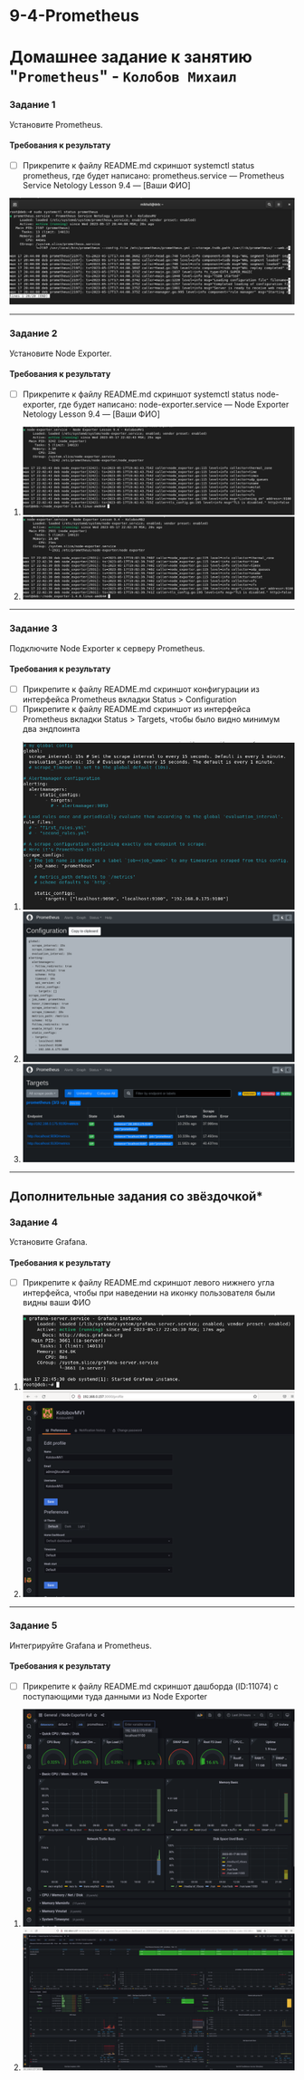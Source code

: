 # 9-4-Prometheus
# Домашнее задание к занятию "`Prometheus`" - `Колобов Михаил`

### Задание 1
Установите Prometheus.

#### Требования к результату
- [ ] Прикрепите к файлу README.md скриншот systemctl status prometheus, где будет написано: prometheus.service — Prometheus Service Netology Lesson 9.4 — [Ваши ФИО]

![01-01](https://github.com/Mikhail-2023/9-4-Prometheus/blob/main/screen/01-01.PNG)

---

### Задание 2
Установите Node Exporter.

#### Требования к результату
- [ ] Прикрепите к файлу README.md скриншот systemctl status node-exporter, где будет написано: node-exporter.service — Node Exporter Netology Lesson 9.4 — [Ваши ФИО]

1. ![02-01-01](https://github.com/Mikhail-2023/9-4-Prometheus/blob/main/screen/02-01-01.PNG)
2. ![02-01-02](https://github.com/Mikhail-2023/9-4-Prometheus/blob/main/screen/02-01-02.PNG)

---

### Задание 3
Подключите Node Exporter к серверу Prometheus.

#### Требования к результату
- [ ] Прикрепите к файлу README.md скриншот конфигурации из интерфейса Prometheus вкладки Status > Configuration
- [ ] Прикрепите к файлу README.md скриншот из интерфейса Prometheus вкладки Status > Targets, чтобы было видно минимум два эндпоинта

1. ![03-01](https://github.com/Mikhail-2023/9-4-Prometheus/blob/main/screen/03-01.PNG)
2. ![03-02](https://github.com/Mikhail-2023/9-4-Prometheus/blob/main/screen/03-02.PNG)
3. ![03-3](https://github.com/Mikhail-2023/9-4-Prometheus/blob/main/screen/03-03.PNG)

---

## Дополнительные задания со звёздочкой*

### Задание 4
Установите Grafana.

#### Требования к результату
- [ ] Прикрепите к файлу README.md скриншот левого нижнего угла интерфейса, чтобы при наведении на иконку пользователя были видны ваши ФИО

1. ![04-01](https://github.com/Mikhail-2023/9-4-Prometheus/blob/main/screen/04-01.PNG)
2. ![04-02](https://github.com/Mikhail-2023/9-4-Prometheus/blob/main/screen/04-02.PNG)

---

### Задание 5

Интегрируйте Grafana и Prometheus.

#### Требования к результату
- [ ] Прикрепите к файлу README.md скриншот дашборда (ID:11074) с поступающими туда данными из Node Exporter

1. ![05-01](https://github.com/Mikhail-2023/9-4-Prometheus/blob/main/screen/05-01.PNG)
2. ![05-02](https://github.com/Mikhail-2023/9-4-Prometheus/blob/main/screen/05-02.PNG)
